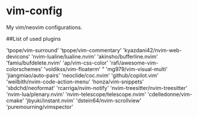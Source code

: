 # vim-config
My vim/neovim configurations.

##List of used plugins

'tpope/vim-surround'
'tpope/vim-commentary'
'kyazdani42/nvim-web-devicons'
'nvim-lualine/lualine.nvim'
'akinsho/bufferline.nvim'
'famiu/bufdelete.nvim'
'ap/vim-css-color'
'rafi/awesome-vim-colorschemes'
'voldikss/vim-floaterm' "
'mg979/vim-visual-multi'
'jiangmiao/auto-pairs'
'neoclide/coc.nvim'
'github/copilot.vim'
'weilbith/nvim-code-action-menu'
'honza/vim-snippets'
'sbdchd/neoformat'
'rcarriga/nvim-notify'
'nvim-treesitter/nvim-treesitter'
'nvim-lua/plenary.nvim'
'nvim-telescope/telescope.nvim'
'cdelledonne/vim-cmake'
'jbyuki/instant.nvim'
'dstein64/nvim-scrollview'
'puremourning/vimspector'
